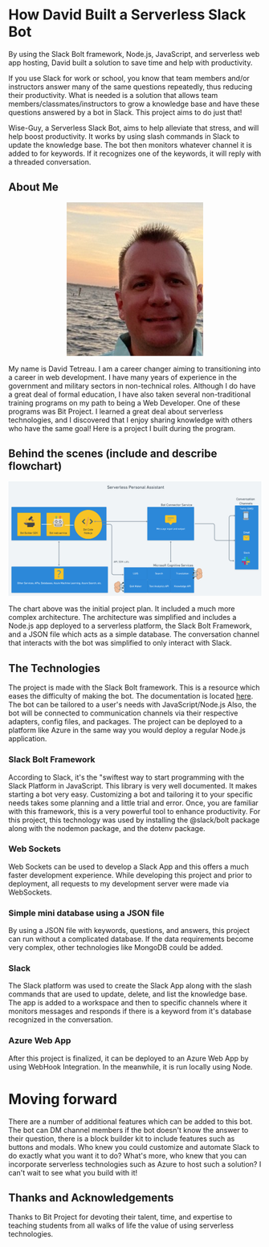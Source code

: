# How David Built a Serverless Slack Bot

By using the Slack Bolt framework, Node.js, JavaScript, and serverless web app hosting, David built a solution to save time and help with productivity.

If you use Slack for work or school, you know that team members and/or instructors answer many of the same questions repeatedly, thus reducing their productivity. What is needed is a solution that allows team members/classmates/instructors to grow a knowledge base and have these questions answered by a bot in Slack. This project aims to do just that!

Wise-Guy, a Serverless Slack Bot, aims to help alleviate that stress, and will help boost productivity. It works by using slash commands in Slack to update the knowledge base. The bot then monitors whatever channel it is added to for keywords. If it recognizes one of the keywords, it will reply with a threaded conversation.
## About Me

<p align="center">
    <img src="/david-t.jpg">
</p>

My name is David Tetreau. I am a career changer aiming to transitioning into a career in web development. I have many years of experience in the government and military sectors in non-technical roles. Although I do have a great deal of formal education, I have also taken several non-traditional training programs on my path to being a Web Developer. One of these programs was Bit Project. I learned a great deal about serverless technologies, and I discovered that I enjoy sharing knowledge with others who have the same goal! Here is a project I built during the program. 
## Behind the scenes (include and describe flowchart)

<img src ="./project/Serverless Camp Project.png">

The chart above was the initial project plan. It included a much more complex architecture. The architecture was simplified and includes a Node.js app deployed to a serverless platform, the Slack Bolt Framework, and a JSON file which acts as a simple database. The conversation channel that interacts with the bot was simplified to only interact with Slack.
## The Technologies
The project is made with the Slack Bolt framework. This is a resource which eases the difficulty of making the bot. The documentation is located [here](https://slack.dev/bolt-js/tutorial/getting-started). The bot can be tailored to a user's needs with JavaScript/Node.js Also, the bot will be connected to communication channels via their respective adapters, config files, and packages. The project can be deployed to a platform like Azure in the same way you would deploy a regular Node.js application.
### Slack Bolt Framework
According to Slack, it's the "swiftest way to start programming with the Slack Platform in JavaScript.
This library is very well documented. It makes starting a bot very easy. Customizing a bot and tailoring it to your specific needs takes some planning and a little trial and error. Once, you are familiar with this framework, this is a very powerful tool to enhance productivity. For this project, this technology was used by installing the @slack/bolt package along with the nodemon package, and the dotenv package.
### Web Sockets
Web Sockets can be used to develop a Slack App and this offers a much faster development experience. While developing this project and prior to deployment, all requests to my development server were made via WebSockets. 

### Simple mini database using a JSON file
By using a JSON file with keywords, questions, and answers, this project can run without a complicated database. If the data requirements become very complex, other technologies like MongoDB could be added. 

### Slack
The Slack platform was used to create the Slack App along with the slash commands that are used to update, delete, and list the knowledge base. The app is added to a workspace and then to specific channels where it monitors messages and responds if there is a keyword from it's database recognized in the conversation. 

### Azure Web App 
After this project is finalized, it can be deployed to an Azure Web App by using WebHook Integration. In the meanwhile, it is run locally using Node. 
# Moving forward
There are a number of additional features which can be added to this bot. The bot can DM channel members if the bot doesn't know the answer to their question, there is a block builder kit to include features such as buttons and modals. Who knew you could customize and automate Slack to do exactly what you want it to do? What's more, who knew that you can incorporate serverless technologies such as Azure to host such a solution? I can't wait to see what you build with it!
## Thanks and Acknowledgements
Thanks to Bit Project for devoting their talent, time, and expertise to teaching students from all walks of life the value of using serverless technologies.

